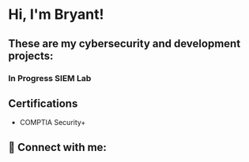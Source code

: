 <h1>Hi, I'm Bryant! </h1>

<h2> These are my cybersecurity and development projects: </h2>
<h3> In Progress SIEM Lab <h3>
  
<h2> Certifications </h2>

- COMPTIA Security+ 

<h2> 🤳 Connect with me:</h2>

<!--
**bryant-marwitz/bryant-marwitz** is a ✨ _special_ ✨ repository because its `README.md` (this file) appears on your GitHub profile.

Here are some ideas to get you started:

- 🔭 I’m currently working on ...
- 🌱 I’m currently learning ...
- 👯 I’m looking to collaborate on ...
- 🤔 I’m looking for help with ...
- 💬 Ask me about ...
- 📫 How to reach me: ...
- 😄 Pronouns: ...
- ⚡ Fun fact: ...
-->
